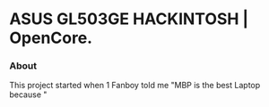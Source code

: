 # ASUS GL503GE HACKINTOSH | OpenCore.

### About
This project started when 1 Fanboy told me "MBP is the best Laptop because "